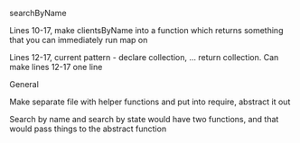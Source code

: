searchByName

Lines 10-17, make clientsByName into a function which returns something that you can immediately run map on

Lines 12-17, current pattern - declare collection, ... return collection.  Can make lines 12-17 one line

General

Make separate file with helper functions and put into require, abstract it out

Search by name and search by state would have two functions, and that would pass things to the abstract function
